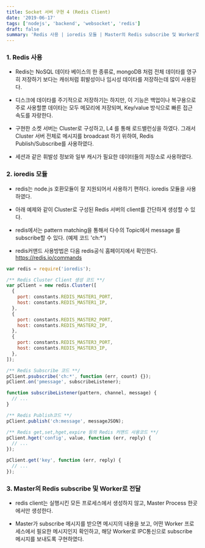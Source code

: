 ```yaml
---
title: Socket 서버 구현 4 (Redis Client)
date: '2019-06-17'
tags: ['nodejs', 'backend', 'websocket', 'redis']
draft: false
summary: 'Redis 사용 | ioredis 모듈 | Master의 Redis subscribe 및 Worker로 전달'
---
```


### 1. Redis 사용

- Redis는 NoSQL 데이타 베이스의 한 종류로, mongoDB 처럼 전체 데이타를 영구히 저장하기 보다는 캐쉬처럼 휘발성이나 임시성 데이타를 저장하는데 많이 사용된다.

- 디스크에 데이타를 주기적으로 저장하기는 하지만, 이 기능은 백업이나 복구용으로 주로 사용할뿐 데이타는 모두 메모리에 저장되며, Key/value 방식으로 빠른 접근 속도를 자랑한다.

- 구현한 소켓 서버는 Cluster로 구성하고, L4 를 통해 로드밸런싱을 하였다. 그래서 Cluster 서버 전체로 메시지를 broadcast 하기 위하여, Redis Publish/Subscribe를 사용하였다.

- 세션과 같은 휘발성 정보와 일부 캐시가 필요한 데이터들의 저장소로 사용하였다.

### 2. ioredis 모듈

- redis는 node.js 호환모듈이 잘 지원되어서 사용하기 편하다. ioredis 모듈을 사용하였다.

- 아래 예제와 같이 Cluster로 구성된 Redis 서버의 client를 간단하게 생성할 수 있다.

- redis에서는 pattern matching을 통해서 다수의 Topic에서 message 를 subscribe할 수 있다. (예제 코드 'ch:\*')

- redis커맨드 사용방법은 다음 redis공식 홈페이지에서 확인한다. https://redis.io/commands

```js
var redis = require('ioredis');

/** Redis Cluster Client 생성 코드 **/
var pClient = new redis.Cluster([
  {
    port: constants.REDIS_MASTER1_PORT,
    host: constants.REDIS_MASTER1_IP,
  },
  {
    port: constants.REDIS_MASTER2_PORT,
    host: constants.REDIS_MASTER2_IP,
  },
  {
    port: constants.REDIS_MASTER3_PORT,
    host: constants.REDIS_MASTER3_IP,
  },
]);

/** Redis Subscribe 코드 **/
pClient.psubscribe('ch:*', function (err, count) {});
pClient.on('pmessage', subscribeListener);

function subscribeListener(pattern, channel, message) {
  // ...
}

/** Redis Publish코드 **/
pClient.publish('ch:message', messageJSON);

/** Redis get,set,hget,expire 등의 Redis 커맨드 사용코드 **/
pClient.hget('config', value, function (err, reply) {
  // ...
});

pClient.get('key', function (err, reply) {
  // ...
});
```

### 3. Master의 Redis subscribe 및 Worker로 전달

- redis client는 실행시킨 모든 프로세스에서 생성하지 않고, Master Process 한곳에서만 생성한다.

- Master가 subscribe 메시지를 받으면 메시지의 내용을 보고, 어떤 Worker 프로세스에서 필요한 메시지인지 확인하고, 해당 Worker로 IPC통신으로 subscribe 메시지를 보내도록 구현하였다.
